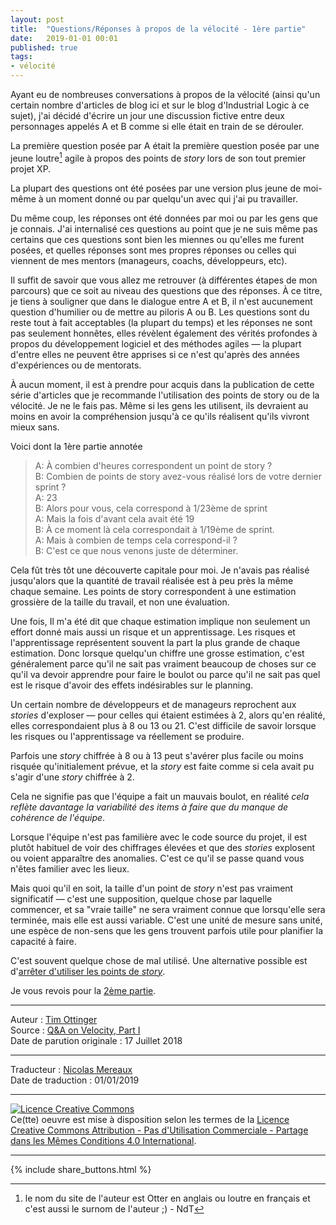 ```yaml
---
layout: post
title:  "Questions/Réponses à propos de la vélocité - 1ère partie"
date:   2019-01-01 00:01
published: true
tags:
- vélocité
---
```


Ayant eu de nombreuses conversations à propos de la vélocité (ainsi qu'un certain nombre d'articles de blog ici et sur le blog d'Industrial Logic à ce sujet), j'ai décidé d'écrire un jour une discussion fictive entre deux personnages appelés A et B comme si elle était en train de se dérouler.

La première question posée par A était la première question posée par une jeune loutre[^1] agile à propos des points de _story_ lors de son tout premier projet XP.

La plupart des questions ont été posées par une version plus jeune de moi-même à un moment donné ou par quelqu'un avec qui j'ai pu travailler.

Du même coup, les réponses ont été données par moi ou par les gens que je connais. J'ai internalisé ces questions au point que je ne suis même pas certains que ces questions sont bien les miennes ou qu'elles me furent posées, et quelles réponses sont mes propres réponses ou celles qui viennent de mes mentors (manageurs, coachs, développeurs, etc).

Il suffit de savoir que vous allez me retrouver (à différentes étapes de mon parcours) que ce soit au niveau des questions que des réponses. À ce titre, je tiens à souligner que dans le dialogue entre A et B, il n'est aucunement question d'humilier ou de mettre au piloris A ou B. Les questions sont du reste tout à fait acceptables (la plupart du temps) et les réponses ne sont pas seulement honnêtes, elles révèlent également des vérités profondes à propos du développement logiciel et des méthodes agiles — la plupart d'entre elles ne peuvent être apprises si ce n'est qu'après des années d'expériences ou de mentorats.

À aucun moment, il est à prendre pour acquis dans la publication de cette série d'articles que je recommande l'utilisation des points de story ou de la vélocité. Je ne le fais pas. Même si les gens les utilisent, ils devraient au moins en avoir la compréhension jusqu'à ce qu'ils réalisent qu'ils vivront mieux sans.

Voici dont la 1ère partie annotée

> A: À combien d'heures correspondent un point de story ?  
> B: Combien de points de story avez-vous réalisé lors de votre dernier sprint ?  
> A: 23  
> B: Alors pour vous, cela correspond à 1/23ème de sprint  
> A: Mais la fois d'avant cela avait été 19  
> B: À ce moment là cela correspondait à 1/19ème de sprint.  
> A: Mais à combien de temps cela correspond-il ?  
> B: C'est ce que nous venons juste de déterminer.  

Cela fût très tôt une découverte capitale pour moi. Je n'avais pas réalisé jusqu'alors que la quantité de travail réalisée est à peu près la même chaque semaine. Les points de story correspondent à une estimation grossière de la taille du travail, et non une évaluation.

Une fois, Il m'a été dit que chaque estimation implique non seulement un effort donné mais aussi un risque et un apprentissage. Les risques et l'apprentissage représentent souvent la part la plus grande de chaque estimation. Donc lorsque quelqu'un chiffre une grosse estimation, c'est généralement parce qu'il ne sait pas vraiment beaucoup de choses sur ce qu'il va devoir apprendre pour faire le boulot ou parce qu'il ne sait pas quel est le risque d'avoir des effets indésirables sur le planning.

Un certain nombre de développeurs et de manageurs reprochent aux _stories_ d'exploser — pour celles qui étaient estimées à 2, alors qu'en réalité, elles correspondaient plus à 8 ou 13 ou 21. C'est difficile de savoir lorsque les risques ou l'apprentissage va réellement se produire.

Parfois une _story_ chiffrée à 8 ou à 13 peut s'avérer plus facile ou moins risquée qu'initialement prévue, et la _story_ est faite comme si cela avait pu s'agir d'une _story_ chiffrée à 2.

Cela ne signifie pas que l'équipe a fait un mauvais boulot, en réalité _cela reflète davantage la variabilité des items à faire que du manque de cohérence de l'équipe_.

Lorsque l'équipe n'est pas familière avec le code source du projet, il est plutôt habituel de voir des chiffrages élevées et que des _stories_ explosent ou voient apparaître des anomalies. C'est ce qu'il se passe quand vous n'êtes familier avec les lieux.

Mais quoi qu'il en soit, la taille d'un point de _story_ n'est pas vraiment significatif — c'est une supposition, quelque chose par laquelle commencer, et sa "vraie taille" ne sera vraiment connue que lorsqu'elle sera terminée, mais elle est aussi variable. C'est une unité de mesure sans unité, une espèce de non-sens que les gens trouvent parfois utile pour planifier la capacité à faire.

C'est souvent quelque chose de mal utilisé. Une alternative possible est d'[arrêter d'utiliser les points de _story_](https://www.industriallogic.com/blog/stop-using-story-points/).

Je vous revois pour la [2ème partie](https://agileotter.blogspot.com/2018/07/q-on-velocity-part-ii.html).

[^1]: le nom du site de l'auteur est Otter en anglais ou loutre en français et c'est aussi le surnom de l'auteur ;) - NdT

---
Auteur : [Tim Ottinger](https://plus.google.com/+TimOttinger)  
Source : [Q&A on Velocity, Part I](https://agileotter.blogspot.com/2018/07/q-on-velocity-part-i.html)  
Date de parution originale : 17 Juillet 2018  

---
Traducteur : [Nicolas Mereaux](http://www.les-traducteurs-agiles.org/traducteurs/)  
Date de traduction : 01/01/2019  

---

<a rel="license" href="http://creativecommons.org/licenses/by-nc-sa/4.0/"><img alt="Licence Creative Commons" style="border-width:0" src="http://i.creativecommons.org/l/by-nc-sa/4.0/88x31.png" /></a><br />Ce(tte) oeuvre est mise à disposition selon les termes de la <a rel="license" href="http://creativecommons.org/licenses/by-nc-sa/4.0/">Licence Creative Commons Attribution - Pas d'Utilisation Commerciale - Partage dans les Mêmes Conditions 4.0 International</a>.

---

{% include share_buttons.html %}
